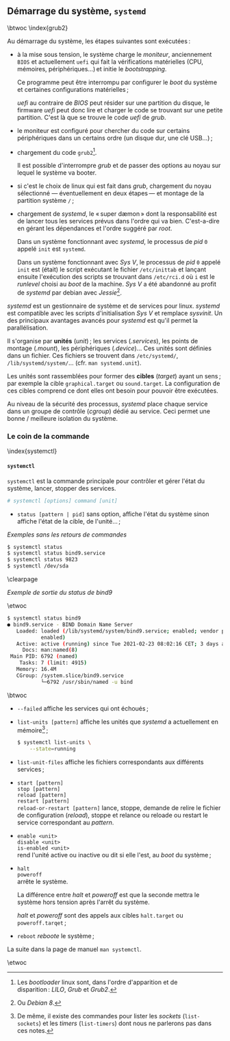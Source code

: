 
## Démarrage du système, `systemd`

\btwoc
\index{grub2}

Au démarrage du système, les étapes suivantes sont exécutées :

- à la mise sous tension, le système charge le _moniteur_, anciennement `BIOS`
  et actuellement `uefi` qui fait la vérifications matérielles (CPU, mémoires,
  périphériques…) et initie le _bootstrapping_.

    Ce programme peut être interrompu par configurer le _boot_ du système et
    certaines configurations matérielles ;

    _uefi_ au contraire de _BIOS_ peut résider sur une partition du disque, le
    firmware _uefi_ peut donc lire et charger le code se trouvant sur une petite
    partition. C'est là que se trouve le code _uefi_ de _grub_. 

- le moniteur est configuré pour chercher du code sur certains périphériques
  dans un certains ordre (un disque dur, une clé USB…) ;

- chargement du code `grub2`[^f_038_1].

    Il est possible d'interrompre _grub_ et de passer des options au noyau sur
    lequel le système va booter. 

- si c'est le choix de linux qui est fait dans _grub_, chargement du noyau
  sélectionné — éventuellement en deux étapes — et montage de la partition
  système `/` ;

- chargement de _systemd_, le « super dæmon » dont la responsabilité est de
  lancer tous les services prévus dans l'ordre qui va bien. C'est-a-dire en
  gérant les dépendances et l'ordre suggéré par _root_. 

    Dans un système fonctionnant avec _systemd_, le processus de _pid_ `0`
    appelé `init` est `systemd`.

    Dans un système fonctionnant avec _Sys V_, le processus de _pid_ `0` appelé
    `init` est (était) le script exécutant le fichier `/etc/inittab` et lançant
    ensuite l'exécution des scripts se trouvant dans `/etc/rci.d` où `i` est le
    _runlevel_ choisi au _boot_ de la machine. _Sys V_ a été abandonné au profit
    de _systemd_ par debian avec _Jessie_[^f038_43].

[^f038_43]: Ou _Debian 8_.  


_systemd_ est un gestionnaire de système et de services pour linux. _systemd_
est compatible avec les scripts d'initialisation _Sys V_ et remplace _sysvinit_.
Un des principaux avantages avancés pour _systemd_ est qu'il permet la
parallélisation.

Il s'organise par **unités** (_unit_) ; les services (_.services_), les points
de montage (_.mount_), les périphériques (_.device_)… Ces unités sont définies
dans un fichier. Ces fichiers se trouvent dans `/etc/systemd/`,
`/lib/systemd/system/`… (cfr. `man systemd.unit`).

Les unités sont rassemblées pour former des **cibles** (_target_) ayant un
sens ; par exemple la cible `graphical.target` ou `sound.target`. La
configuration de ces cibles comprend ce dont elles ont besoin pour pouvoir être
exécutées.

Au niveau de la sécurité des processus, _systemd_ place chaque service dans un
groupe de contrôle (_cgroup_) dédié au service. Ceci permet une bonne /
meilleure isolation du système. 

### Le coin de la commande

\index{systemctl}

#### `systemctl`

`systemctl` est la commande principale pour contrôler et gérer l'état du
système, lancer, stopper des services. 

```bash
# systemctl [options] command [unit]
```

- `status [pattern | pid]` sans option, affiche l'état du système sinon affiche l'état de la cible, de l'unité… ;

_Exemples sans les retours de commandes_  

```bash
$ systemctl status
$ systemctl status bind9.service
$ systemctl status 9823
$ systemctl /dev/sda
```

\clearpage

_Exemple de sortie du status de bind9_  

\etwoc

```bash
$ systemctl status bind9
● bind9.service - BIND Domain Name Server
   Loaded: loaded (/lib/systemd/system/bind9.service; enabled; vendor preset: 
           enabled)
   Active: active (running) since Tue 2021-02-23 08:02:16 CET; 3 days ago 
     Docs: man:named(8)
 Main PID: 6792 (named)
    Tasks: 7 (limit: 4915)
   Memory: 16.4M
   CGroup: /system.slice/bind9.service
           └─6792 /usr/sbin/named -u bind
```

\btwoc

- `--failed` affiche les services qui ont échoués ; 

- `list-units [pattern]` affiche les unités que _systemd_ a actuellement en
  mémoire[^f_038_2] ;

    ```bash
    $ systemctl list-units \
        --state=running
    ```

- `list-unit-files` affiche les fichiers correspondants aux différents
  services ; 

- `start [pattern]`  
    `stop [pattern]`  
    `reload [pattern]`  
    `restart [pattern]`  
    `reload-or-restart [pattern]` lance, stoppe, demande de relire le fichier de
    configuration (_reload_), stoppe et relance ou reloade ou restart le service
    correspondant au _pattern_.



- `enable <unit>`  
    `disable <unit>`  
    `is-enabled <unit>`  
    rend l'unité active ou inactive ou dit si elle l'est, au _boot_ du système ;  

- `halt`  
    `poweroff`  
    arrête le système.   
    
    La différence entre _halt_ et _poweroff_ est que la seconde mettra le système hors tension après l'arrêt du système. 
    
    _halt_ et _poweroff_ sont des appels aux cibles `halt.target` ou
    `poweroff.tarqet` ;

- `reboot` _reboote_ le système ;

La suite dans la page de manuel `man systemctl`.

[^f_038_1]: Les _bootloader_ linux sont, dans l'ordre d'apparition et de
disparition : _LILO_, _Grub_ et _Grub2_.

[^f_038_2]: De même, il existe des commandes pour lister les _sockets_
(`list-sockets`) et les _timers_ (`list-timers`) dont nous ne parlerons pas dans
ces notes. 

\etwoc